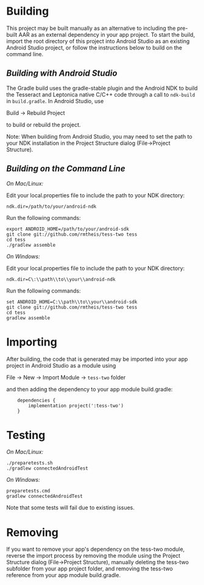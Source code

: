 # Building

This project may be built manually as an alternative to including the pre-built
AAR as an external dependency in your app project. To start the build, import
the root directory of this project into Android Studio as an existing Android
Studio project, or follow the instructions below to build on the command line.

## _Building with Android Studio_

The Gradle build uses the gradle-stable plugin and the Android NDK to
build the Tesseract and Leptonica native C/C++ code through a call to
`ndk-build` in `build.gradle`. In Android Studio, use 

Build -> Rebuild Project

to build or rebuild the project.

Note: When building from Android Studio, you may need to set the path to your
NDK installation in the Project Structure dialog (File->Project Structure).

## _Building on the Command Line_

_On Mac/Linux:_

Edit your local.properties file to include the path to your NDK directory:

    ndk.dir=/path/to/your/android-ndk

Run the following commands:

    export ANDROID_HOME=/path/to/your/android-sdk
    git clone git://github.com/rmtheis/tess-two tess
    cd tess
    ./gradlew assemble
		
_On Windows:_

Edit your local.properties file to include the path to your NDK directory:

    ndk.dir=C\:\\path\\to\\your\\android-ndk

Run the following commands:

    set ANDROID_HOME=C:\\path\\to\\your\\android-sdk
    git clone git://github.com/rmtheis/tess-two tess
    cd tess
    gradlew assemble

# Importing

After building, the code that is generated may be imported into your app
project in Android Studio as a module using

File -> New -> Import Module -> `tess-two` folder

and then adding the dependency to your app module build.gradle:

        dependencies {
            implementation project(':tess-two')
        }

# Testing

_On Mac/Linux:_

    ./preparetests.sh
    ./gradlew connectedAndroidTest

_On Windows:_

    preparetests.cmd
    gradlew connectedAndroidTest

Note that some tests will fail due to existing issues.

# Removing

If you want to remove your app's dependency on the tess-two module, reverse
the import process by removing the module using the Project Structure dialog
(File->Project Structure), manually deleting the tess-two subfolder from your
app project folder, and removing the tess-two reference from your app module
build.gradle.

